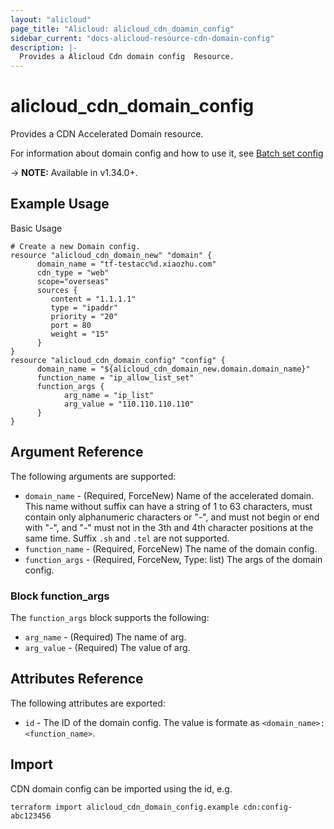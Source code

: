 ```yaml
---
layout: "alicloud"
page_title: "Alicloud: alicloud_cdn_doamin_config"
sidebar_current: "docs-alicloud-resource-cdn-domain-config"
description: |-
  Provides a Alicloud Cdn domain config  Resource.
---
```


# alicloud_cdn_domain_config

Provides a CDN Accelerated Domain resource.

For information about domain config and how to use it, see [Batch set config](https://www.alibabacloud.com/help/doc-detail/91179.html)

-> **NOTE:** Available in v1.34.0+.

## Example Usage

Basic Usage

```
# Create a new Domain config.
resource "alicloud_cdn_domain_new" "domain" {
	  domain_name = "tf-testacc%d.xiaozhu.com"
	  cdn_type = "web"
      scope="overseas"
      sources {
         content = "1.1.1.1"
         type = "ipaddr"
         priority = "20"
         port = 80
         weight = "15"
      }
}
resource "alicloud_cdn_domain_config" "config" {
	  domain_name = "${alicloud_cdn_domain_new.domain.domain_name}"
	  function_name = "ip_allow_list_set"
      function_args {
            arg_name = "ip_list"
            arg_value = "110.110.110.110"
      }
}

```
## Argument Reference

The following arguments are supported:
* `domain_name` - (Required, ForceNew) Name of the accelerated domain. This name without suffix can have a string of 1 to 63 characters, must contain only alphanumeric characters or "-", and must not begin or end with "-", and "-" must not in the 3th and 4th character positions at the same time. Suffix `.sh` and `.tel` are not supported.
* `function_name` - (Required, ForceNew) The name of the domain config.
* `function_args` - (Required, ForceNew, Type: list) The args of the domain config.

### Block function_args

The `function_args` block supports the following:

* `arg_name` - (Required) The name of arg.
* `arg_value` - (Required) The value of arg.

## Attributes Reference

The following attributes are exported:

* `id` - The ID of the domain config. The value is formate as `<domain_name>:<function_name>`.

## Import

CDN domain config can be imported using the id, e.g.

```
terraform import alicloud_cdn_domain_config.example cdn:config-abc123456
```
